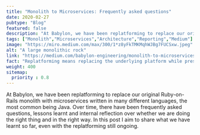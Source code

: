 ```yaml
---
title: "Monolith to Microservices: Frequently asked questions"
date: 2020-02-27
pubtype: "Blog"
featured: false
description: "At Babylon, we have been replatforming to replace our original Ruby-on-Rails monolith with microservices written in many different languages, the most common being Java. Over time, there have been frequently asked questions, lessons learnt and internal reflection over whether we are doing the right thing and in the right way. In this post I aim to share what we have learnt so far, even with the replatforming still ongoing."
tags: ["Monolith","Microservices","Architecture","Reporting","Medium"]
image: "https://miro.medium.com/max/300/1*z8yFkTMKMqhWJBg7FUCSxw.jpeg"
alt: "A large monolithic rock"
link: "https://medium.com/babylon-engineering/monolith-to-microservices-frequently-asked-questions-c431c73bb993"
fact: "Replatforming means replacing the underlying platform while preserving the overall functionality."
weight: 400
sitemap:
  priority : 0.8
---
```


At Babylon, we have been replatforming to replace our original Ruby-on-Rails monolith with microservices written in many different languages, the most common being Java. Over time, there have been frequently asked questions, lessons learnt and internal reflection over whether we are doing the right thing and in the right way. In this post I aim to share what we have learnt so far, even with the replatforming still ongoing.